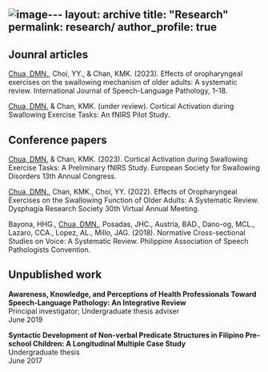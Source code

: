 ![image](https://github.com/dmchua/about-me/assets/89789164/b435fd49-95b9-43c2-85b9-2356d3fe0826)---
layout: archive
title: "Research"
permalink: research/
author_profile: true
---
## Jounral articles

<u> Chua, DMN.</u>, Choi, YY., & Chan, KMK. (2023). Effects of oropharyngeal exercises on the swallowing mechanism of older adults: A systematic review. International Journal of Speech-Language Pathology, 1–18.  <br>

<u> Chua, DMN.</u> & Chan, KMK. (under review). Cortical Activation during Swallowing Exercise Tasks: An fNIRS Pilot Study.


## Conference papers
<u> Chua, DMN.</u> & Chan, KMK. (2023). Cortical Activation during Swallowing Exercise Tasks: A Preliminary fNIRS Study. European Society for Swallowing Disorders 13th Annual Congress. <br>

<u> Chua, DMN.</u>, Chan, KMK., Choi, YY. (2022). Effects of Oropharyngeal Exercises on the Swallowing Function of Older Adults: A Systematic Review. Dysphagia Research Society 30th Virtual Annual Meeting. <br>

Bayona, HHG., <u> Chua, DMN.</u>, Posadas, JHC., Austria, BAD., Dano-og, MCL., Lazaro, CCA., Lopez, AL., Millo, JAG. (2018). Normative Cross-sectional Studies on Voice: A Systematic Review. Philippine Association of Speech Pathologists Convention. <br>

## Unpublished work
**Awareness, Knowledge, and Perceptions of Health Professionals Toward Speech-Language Pathology: An Integrative Review** <br>
Principal investigator; Undergraduate thesis adviser <br>
June 2019 <br>

**Syntactic Development of Non-verbal Predicate Structures in Filipino Pre-school Children: A Longitudinal Multiple Case Study** <br>
Undergraduate thesis <br>
June 2017
